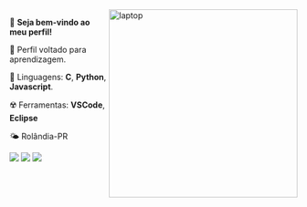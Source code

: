 <img src="https://github.com/clopso/clopso/blob/main/laptop.svg" min-width="260px" max-width="260px" width="330px" align="right" alt="laptop">

<p align="left">🤠 <strong>Seja bem-vindo ao meu perfil!</strong></p>
<p align="left">📒 Perfil voltado para aprendizagem.</p>
<p align="left">🔑 Linguagens: 
  <strong>C</strong>,
  <strong>Python</strong>,
  <strong>Javascript</strong>.
</p>
<p align="left">☢️ Ferramentas: 
<strong>VSCode</strong>,
<strong>Eclipse</strong>
</p>
<p align="left">🌤️ Rolândia-PR</p>

<p align="left"> 
  <a href="https://www.last.fm/user/clopvp" target="_blank"><img src="https://img.shields.io/badge/last.fm-FFB326?style=for-the-badge&logo=last.fm&logoColor=black" target="_blank"></a>
  <a href="https://open.spotify.com/playlist/3KskDxfDmKfMJ8zcdGp2qg" target="_blank"><img src="https://img.shields.io/badge/Spotify-FFB326?&style=for-the-badge&logo=spotify&logoColor=black" target="_blank"></a>
  <a href="https://twitter.com/clopso" target="_blank"><img src="https://img.shields.io/badge/Twitter-FFB326?style=for-the-badge&logo=twitter&logoColor=black" target="_blank"></a>
  
</p>
